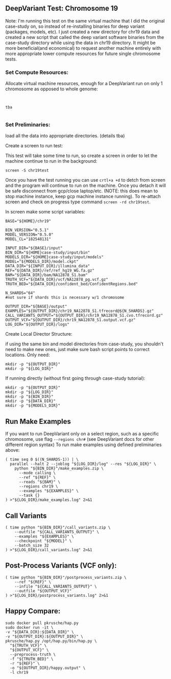 ## DeepVariant Test: Chromosome 19 
Note: I'm running this test on the same virtual machine that I did the original case-study on, so instead of re-installing binaries for deep variant (packages, models, etc). I just created a new directory for chr19 data and created a new script that called the deep variant software binaries from the case-study directory while using the data in chr19 directory. It might be more beneficial(and economical) to request another machine entirely with more appropriate lower compute resources for future single chromosome tests.

### Set Compute Resources:
Allocate virtual machine resources, enough for a DeepVariant run on only 1 chromosome as opposed to whole genome:

```


tba


```
### Set Preliminaries:
load all the data into appropriate directories. (details tba)

Create a screen to run test:

This test will take some time to run, so create a screen in order to let the machine continue to run in the background:
```
screen -S chr19test
```
Once you have the test running you can use `crtl+a +d` to detch from screen and the program will continue to run on the machine. Once you detach it will be safe disconnect from gcp/close laptop/etc. (NOTE: this does mean to stop machine instance, keep gcp machine instance running). To re-attach screen and check on progress type command `screen -rd chr19test`.

In screen make some script variables:
```
BASE="${HOME}/chr19"

BIN_VERSION="0.5.1"
MODEL_VERSION="0.5.0"
MODEL_CL="182548131"

INPUT_DIR="${BASE}/input"
BIN_DIR="${HOME}case-study/input/bin"
MODELS_DIR="${HOME}case-study/input/models"
MODEL="${MODELS_DIR}/model.ckpt"
DATA_DIR="${INPUT_DIR}/illumina_data"
REF="${DATA_DIR}/ref/ref_hg19_WG.fa.gz"
BAM="${DATA_DIR}/bam/NA12878_S1.bam"
TRUTH_VCF="${DATA_DIR}/vcf/NA12878_pg.vcf.gz"
TRUTH_BED="${DATA_DIR}/confident_bed/ConfidentRegions.bed"

N_SHARDS="64" 
#not sure if shards this is necessary w/1 chromosome 

OUTPUT_DIR="${BASE}/output"
EXAMPLES="${OUTPUT_DIR}/chr19_NA12878_S1.tfrecord@${N_SHARDS}.gz"
CALL_VARIANTS_OUTPUT="${OUTPUT_DIR}/chr19_NA12878_S1.cvo.tfrecord.gz"
OUTPUT_VCF="${OUTPUT_DIR}/chr19_NA12878_S1.output.vcf.gz"
LOG_DIR="${OUTPUT_DIR}/logs"
```

Create Local Director Structure:

if using the same bin and model directories from case-study, you shouldn't need to make new ones, just make sure bash script points to correct locations. Only need:

```
mkdir -p "${OUTPUT_DIR}"
mkdir -p "${LOG_DIR}"
```

If running directly (without first going through case-study tutorial):
```
mkdir -p "${OUTPUT_DIR}"
mkdir -p "${LOG_DIR}"
mkdir -p "${BIN_DIR}"
mkdir -p "${DATA_DIR}"
mkdir -p "${MODELS_DIR}"
```


## Run Make Examples
If you want to run DeepVariant only on a select region, such as a specific chromosome, use flag `--regions chr#` (see DeepVariant docs for other different region syntax)
To run make examples using defined preliminaries above:

```
( time seq 0 $((N_SHARDS-1)) | \
  parallel --halt 2 --joblog "${LOG_DIR}/log" --res "${LOG_DIR}" \
    python "${BIN_DIR}"/make_examples.zip \
      --mode calling \
      --ref "${REF}" \
      --reads "${BAM}" \
      --regions chr19 \
      --examples "${EXAMPLES}" \
      --task {}
) >"${LOG_DIR}/make_examples.log" 2>&1
```

## Call Variants
```
( time python "${BIN_DIR}"/call_variants.zip \
    --outfile "${CALL_VARIANTS_OUTPUT}" \
    --examples "${EXAMPLES}" \
    --checkpoint "${MODEL}" \
    --batch_size 32
) >"${LOG_DIR}/call_variants.log" 2>&1
```

## Post-Process Variants (VCF only):
```
( time python "${BIN_DIR}"/postprocess_variants.zip \
    --ref "${REF}" \
    --infile "${CALL_VARIANTS_OUTPUT}" \
    --outfile "${OUTPUT_VCF}"
) >"${LOG_DIR}/postprocess_variants.log" 2>&1
```

## Happy Compare:
```
sudo docker pull pkrusche/hap.py
sudo docker run -it \
-v "${DATA_DIR}:${DATA_DIR}" \
-v "${OUTPUT_DIR}:${OUTPUT_DIR}" \
pkrusche/hap.py /opt/hap.py/bin/hap.py \
  "${TRUTH_VCF}" \
  "${OUTPUT_VCF}" \
  --preprocess-truth \
  -f "${TRUTH_BED}" \
  -r "${REF}" \
  -o "${OUTPUT_DIR}/happy.output" \
  -l chr19
  ```
